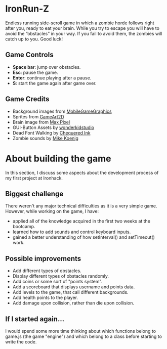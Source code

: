 # IronRun-Z
Endless running side-scroll game in which a zombie horde follows right after you, ready to eat your brain. While you try to escape you will have to avoid the “obstacles” in your way. If you fail to avoid them, the zombies will catch up to you. Good luck!
## Game Controls
* **Space bar**: jump over obstacles.
* **Esc**: pause the game.
* **Enter**: continue playing after a pause.
* **S**: start the game again after game over.
## Game Credits
* Background images from [MobileGameGraphics](https://mobilegamegraphics.com/)
* Sprites from [GameArt2D](https://www.gameart2d.com/)
* Brain image from [Max Pixel](https://www.maxpixel.net/Head-Brain-Mind-Gray-Matter-Creativeness-Organ-2970173)
* GUI-Button Assets by [wonderkidstudio](https://wonderkidstudio.itch.io/gui-button-assets)
* Dead Font Walking by [Chequered Ink](https://www.fontspace.com/chequered-ink/dead-font-walking)
* Zombie sounds by [Mike Koenig](http://soundbible.com/tags-zombie.html)
# About building the game
In this section, I discuss some aspects about the development process of my first project at Ironhack.
## Biggest challenge
There weren't any major technical difficulties as it is a very simple game. However, while working on the game, I have:
* applied all of the knowledge acquired in the first two weeks at the bootcamp.
* learned how to add sounds and control keyboard inputs.
* gained a better understanding of how setInterval() and setTimeout() work.
## Possible improvements
* Add different types of obstacles.
* Display different types of obstacles randomly.
* Add coins or some sort of "points system".
* Add a scoreboard that displays username and points data.
* Add levels to the game, that call different backgrounds.
* Add health points to the player.
* Add damage upon collision, rather than die upon collision.
## If I started again...
I would spend some more time thinking about which functions belong to game.js (the game "engine") and which belong to a class before starting to write the code.

